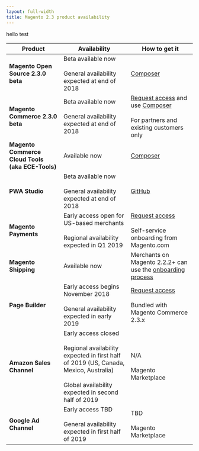 ```yaml
---
layout: full-width
title: Magento 2.3 product availability
---
```


hello test

| Product                                          | Availability                                                                                                                                                               | How to get it                                                                                                                                                                                                                |
|--------------------------------------------------|----------------------------------------------------------------------------------------------------------------------------------------------------------------------------|------------------------------------------------------------------------------------------------------------------------------------------------------------------------------------------------------------------------------|
| **Magento Open Source 2.3.0 beta**               | Beta available now<br><br>General availability expected at end of 2018                                                                                                     | [Composer](https://devdocs.magento.com/guides/v2.3/release-notes/2.3.0-quick-start.html)                                                                                                                                     |
| **Magento Commerce 2.3.0 beta**                  | Beta available now<br><br>General availability expected at end of 2018                                                                                                     | [Request access](https://partners.magento.com/portal/pre-release-agreement) and use [Composer](https://devdocs.magento.com/guides/v2.3/release-notes/2.3.0-quick-start.html)<br><br>For partners and existing customers only |
| **Magento Commerce Cloud Tools (aka ECE-Tools)** | Available now                                                                                                                                                              | [Composer](https://devdocs.magento.com/guides/v2.1/cloud/project/ece-tools-update.html)                                                                                                                                      |
| **PWA Studio**                                   | Beta available now<br><br>General availability expected at end of 2018                                                                                                     | [GitHub](https://magento-research.github.io/pwa-studio/)                                                                                                                                                                     |
| **Magento Payments**                             | Early access open for US-based merchants<br><br>Regional availability expected in Q1 2019                                                                                  | [Request access](mailto:payments@magento.com)<br><br>Self-service onboarding from Magento.com                                                                                                                                |
| **Magento Shipping**                             | Available now                                                                                                                                                              | Merchants on Magento 2.2.2+ can use the [onboarding process](https://account.magento.com/shipping/onboarding/start   )                                                                                                       |
| **Page Builder**                                 | Early access begins November 2018<br><br>General availability expected in early 2019                                                                                       | [Request access](mailto:pagebuilderEAP@adobe.com)<br><br>Bundled with Magento Commerce 2.3.x                                                                                                                                 |
| **Amazon Sales Channel**                         | Early access closed<br><br>Regional availability expected in first half of 2019 (US, Canada, Mexico, Australia)<br><br>Global availability expected in second half of 2019 | N/A<br><br>Magento Marketplace                                                                                                                                                                                               |
| **Google Ad Channel**                            | Early access TBD<br><br>General availability expected in first half of 2019                                                                                                | TBD<br><br>Magento Marketplace                                                                                                                                                                                               |
